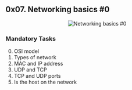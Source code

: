 ## 0x07. Networking basics #0

<p align="center"><img src="https://cf2.ppt-online.org/files2/slide/r/r2gI5lvamQJWb1AjEDFVye8wLdBh40sSufCp7k/slide-4.jpg" alt="Networking basics #0" /></p>

### Mandatory Tasks
0. OSI model
1. Types of network
2. MAC and IP address
3. UDP and TCP
4. TCP and UDP ports
5. Is the host on the network
